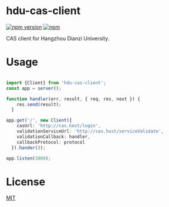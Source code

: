 # hdu-cas-client

[![npm version](https://img.shields.io/npm/v/hdu-cas-client.svg)](https://www.npmjs.com/package/hdu-cas-client)
[![npm](https://img.shields.io/npm/l/hdu-cas-client.svg)](LICENSE)

CAS client for Hangzhou Dianzi University.

# Usage

``` typescript

import {Client} from 'hdu-cas-client';
const app = server();

function handler(err, result, { req, res, next }) {
    res.send(result);
  }

app.get('/', new Client({
    casUrl: 'http://cas.host/login',
    validationServiceUrl: 'http://cas.host/serviceValidate',
    validationCallback: handler,
    callbackProtocol: protocol
  }).hander());

app.listen(3000);

```

# License
[MIT](LICENSE)
